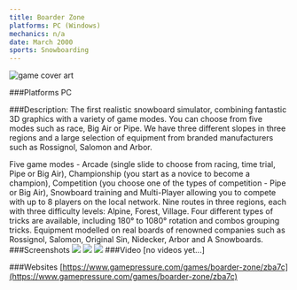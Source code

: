 ```yaml
---
title: Boarder Zone
platforms: PC (Windows)
mechanics: n/a
date: March 2000
sports: Snowboarding
---
```

![game cover art](/images/boarder_zone/cover.jpg "Logo Title Text 1")

###Platforms
PC

###Description:
The first realistic snowboard simulator, combining fantastic 3D graphics with a variety of game modes. You can choose from five modes such as race, Big Air or Pipe. We have three different slopes in three regions and a large selection of equipment from branded manufacturers such as Rossignol, Salomon and Arbor.

Five game modes - Arcade (single slide to choose from racing, time trial, Pipe or Big Air), Championship (you start as a novice to become a champion), Competition (you choose one of the types of competition - Pipe or Big Air), Snowboard training and Multi-Player allowing you to compete with up to 8 players on the local network.
Nine routes in three regions, each with three difficulty levels: Alpine, Forest, Village.
Four different types of tricks are available, including 180° to 1080° rotation and combos grouping tricks.
Equipment modelled on real boards of renowned companies such as Rossignol, Salomon, Original Sin, Nidecker, Arbor and A Snowboards.
###Screenshots
<a target="_blank" href="/images/boarder_zone/1.jpg"><img src="/images/boarder_zone/1.jpg"/></a>
<a target="_blank" href="/images/boarder_zone/2.jpg"><img src="/images/boarder_zone/2.jpg"/></a>
<a target="_blank" href="/images/boarder_zone/3.jpg"><img src="/images/boarder_zone/3.jpg"/></a>
###Video
[no videos yet...]

###Websites
[https://www.gamepressure.com/games/boarder-zone/zba7c](https://www.gamepressure.com/games/boarder-zone/zba7c)
